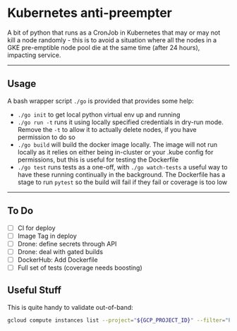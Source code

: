 # Kubernetes anti-preempter

A bit of python that runs as a CronJob in Kubernetes that may or may not kill a node randomly - this is to avoid a situation where all the nodes in a GKE pre-emptible node pool die at the same time (after 24 hours), impacting service.

---

## Usage

A bash wrapper script `./go` is provided that provides some help:

- `./go init` to get local python virtual env up and running
- `./go run -t` runs it using locally specified credentials in dry-run mode. Remove the `-t` to allow it to actually delete nodes, if you have permission to do so
- `./go build` will build the docker image locally. The image will not run locally as it relies on either being in-cluster or your .kube config for permissions, but this is useful for testing the Dockerfile
- `./go test` runs tests as a one-off, with `./go watch-tests` a useful way to have these running continually in the background. The Dockerfile has a stage to run `pytest` so the build will fail if they fail or coverage is too low

---

## To Do

- [ ] CI for deploy
- [ ] Image Tag in deploy
- [ ] Drone: define secrets through API
- [ ] Drone: deal with gated builds
- [ ] DockerHub: Add Dockerfile
- [ ] Full set of tests (coverage needs boosting)

## Useful Stuff

This is quite handy to validate out-of-band:

```sh
gcloud compute instances list --project="${GCP_PROJECT_ID}" --filter="PREEMPTIBLE:true" --format='value(creationTimestamp.date(format=%s),name,zone,status)'| sort
```
